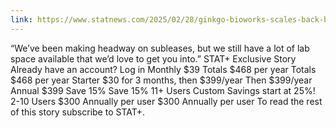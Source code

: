 ```yaml
---
link: https://www.statnews.com/2025/02/28/ginkgo-bioworks-scales-back-boston-seaport-real-estate/
---
```


“We’ve been making headway on subleases, but we still have a lot of lab space available that we’d love to get you into.” STAT+ Exclusive Story Already have an account? Log in Monthly $39 Totals $468 per year Totals $468 per year Starter $30 for 3 months, then $399/year Then $399/year Annual $399 Save 15% Save 15% 11+ Users Custom Savings start at 25%! 2-10 Users $300 Annually per user $300 Annually per user 
						To read the rest of this story subscribe to STAT+.
